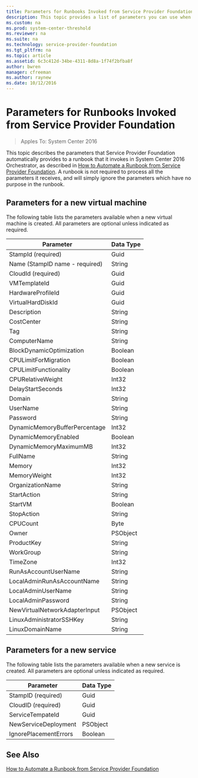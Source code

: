 ```yaml
---
title: Parameters for Runbooks Invoked from Service Provider Foundation
description: This topic provides a list of parameters you can use when invoking runbooks from Service Provider Foundation.
ms.custom: na
ms.prod: system-center-threshold
ms.reviewer: na
ms.suite: na
ms.technology: service-provider-foundation
ms.tgt_pltfrm: na
ms.topic: article
ms.assetid: 6c3c412d-34be-4311-8d8a-1f74f2bfba8f
author: bwren
manager: cfreeman
ms.author: raynew
ms.date: 10/12/2016
---
```


# Parameters for Runbooks Invoked from Service Provider Foundation
>Apples To: System Center 2016

This topic describes the parameters that Service Provider Foundation automatically provides to a runbook that it invokes in System Center 2016 Orchestrator, as described in [How to Automate a Runbook from Service Provider Foundation](../Manage/How-to-Automate-a-Runbook.md). A runbook is not required to process all the parameters it receives, and will simply ignore the parameters which have no purpose in the runbook.  

## Parameters for a new virtual machine  
The following table lists the parameters available when a new virtual machine is created. All parameters are optional unless indicated as required.  

|Parameter|Data Type|  
|-------------|-------------|  
|StampId \(required\)|Guid|  
|Name \(StampID name - required\)|String|  
|CloudId \(required\)|Guid|  
|VMTemplateId|Guid|  
|HardwareProfileId|Guid|  
|VirtualHardDiskId|Guid|  
|Description|String|  
|CostCenter|String|  
|Tag|String|  
|ComputerName|String|  
|BlockDynamicOptimization|Boolean|  
|CPULimitForMigration|Boolean|  
|CPULimitFunctionality|Boolean|  
|CPURelativeWeight|Int32|  
|DelayStartSeconds|Int32|  
|Domain|String|  
|UserName|String|  
|Password|String|  
|DynamicMemoryBufferPercentage|Int32|  
|DynamicMemoryEnabled|Boolean|  
|DynamicMemoryMaximumMB|Int32|  
|FullName|String|  
|Memory|Int32|  
|MemoryWeight|Int32|  
|OrganizationName|String|  
|StartAction|String|  
|StartVM|Boolean|  
|StopAction|String|  
|CPUCount|Byte|  
|Owner|PSObject|  
|ProductKey|String|  
|WorkGroup|String|  
|TimeZone|Int32|  
|RunAsAccountUserName|String|  
|LocalAdminRunAsAccountName|String|  
|LocalAdminUserName|String|  
|LocalAdminPassword|String|  
|NewVirtualNetworkAdapterInput|PSObject|  
|LinuxAdministratorSSHKey|String|  
|LinuxDomainName|String|  

## Parameters for a new service  
The following table lists the parameters available when a new service is created. All parameters are optional unless indicated as required.  

|Parameter|Data Type|  
|-------------|-------------|  
|StampID \(required\)|Guid|  
|CloudID \(required\)|Guid|  
|ServiceTempateId|Guid|  
|NewServiceDeployment|PSObject|  
|IgnorePlacementErrors|Boolean|  

## See Also  
[How to Automate a Runbook from Service Provider Foundation](../Manage/How-to-Automate-a-Runbook.md)  
